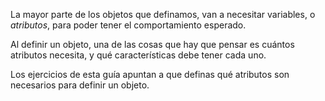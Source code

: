 La mayor parte de los objetos que definamos, van a necesitar variables, o *atributos*, para poder tener el comportamiento esperado.

Al definir un objeto, una de las cosas que hay que pensar es cuántos atributos necesita, y qué características debe tener cada uno.

Los ejercicios de esta guía apuntan a que definas qué atributos son necesarios para definir un objeto. 